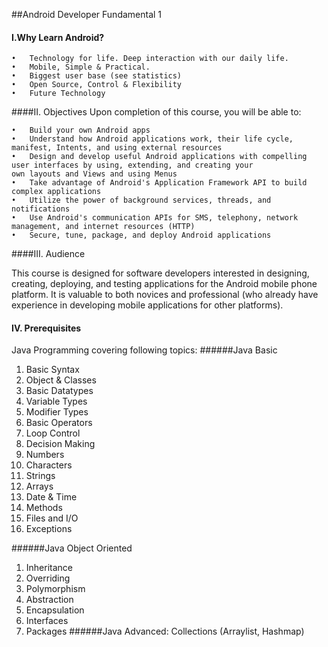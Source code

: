 ##Android Developer Fundamental 1 

#### I.Why Learn Android?  #
	•	Technology for life. Deep interaction with our daily life. 
	•	Mobile, Simple & Practical. 
	•	Biggest user base (see statistics) 
	•	Open Source, Control & Flexibility 
	•	Future Technology 

####II.	Objectives 
Upon completion of this course, you will be able to: 

	•	Build your own Android apps 
	•	Understand how Android applications work, their life cycle, manifest, Intents, and using external resources 
	•	Design and develop useful Android applications with compelling user interfaces by using, extending, and creating your 
	own layouts and Views and using Menus 
	•	Take advantage of Android's Application Framework API to build complex applications 
	•	Utilize the power of background services, threads, and notifications 
	•	Use Android's communication APIs for SMS, telephony, network management, and internet resources (HTTP) 
	•	Secure, tune, package, and deploy Android applications 

####III.	Audience 
<p>This course is designed for software developers interested in designing, creating, deploying, and testing applications for the Android mobile phone platform. It is valuable to both novices and professional (who already have experience in developing mobile applications for other platforms). </p>

#### IV.	Prerequisites 
Java Programming covering following topics: 
######Java Basic 
1. Basic Syntax 
2. Object & Classes 
3. Basic Datatypes 
4. Variable Types 
5. Modifier Types 
6. Basic Operators 
7. Loop Control 
8. Decision Making 
9. Numbers 
10. Characters 
11. Strings 
12.	Arrays 
13.	Date & Time 
14.	Methods 
15.	Files and I/O 
16.	Exceptions 

######Java Object Oriented 
1.	Inheritance 
2.	Overriding 
3.	Polymorphism 
4.	Abstraction 
5.	Encapsulation 
6.	Interfaces 
7.	Packages 
######Java Advanced: 
Collections (Arraylist, Hashmap)


